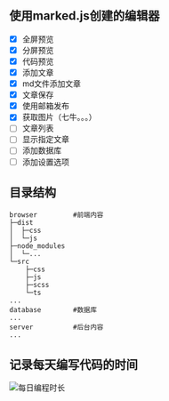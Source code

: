 ## 使用marked.js创建的编辑器

- [x] 全屏预览 
- [x] 分屏预览 
- [x] 代码预览 
- [x] 添加文章
- [x] md文件添加文章
- [x] 文章保存
- [x] 使用邮箱发布
- [x] 获取图片（七牛。。。）
- [ ] 文章列表
- [ ] 显示指定文章
- [ ] 添加数据库
- [ ] 添加设置选项

## 目录结构
```
browser         #前端内容
├─dist          
│  ├─css
│  └─js
├─node_modules
│  └─...
└─src
    ├─css
    ├─js
    ├─scss
    └─ts
...
database        #数据库
...
server          #后台内容
...

```



## 记录每天编写代码的时间
![每日编程时长](https://wakatime.com/share/@5e7a436e-5e21-493c-a547-53e39a876d3c/115fa3c1-a5cf-489a-9cc2-b5bce94d5dd7.svg)